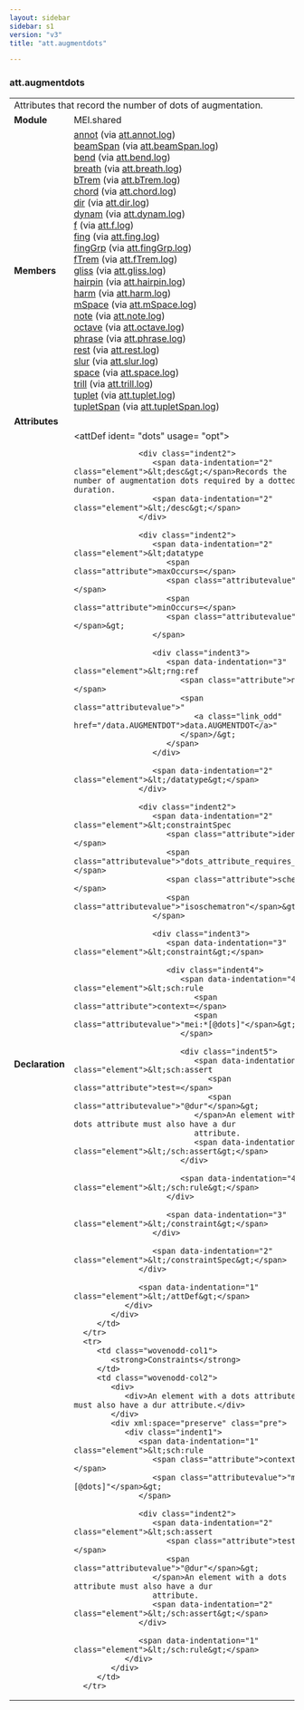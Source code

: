 ```yaml
---
layout: sidebar
sidebar: s1
version: "v3"
title: "att.augmentdots"

---
```


<div class="classSpec att">
   <h3 id="att.augmentdots">att.augmentdots</h3>
   <table class="wovenodd">
      <tr>
         <td colspan="2" class="wovenodd-col2">Attributes that record the number of dots of augmentation.</td>
      </tr>
      <tr>
         <td class="wovenodd-col1">
            <strong>Module</strong>
         </td>
         <td class="wovenodd-col2">MEI.shared</td>
      </tr>
      <tr>
         <td class="wovenodd-col1">
            <strong>Members</strong>
         </td>
         <td class="wovenodd-col2">
            <div class="parent">
               <div>
                  <a class="link_odd_elementSpec" href="/{{ page.version }}/elements/annot.html">annot</a>
                  <span> (via 
                     <a class="link_odd_classSpec" href="/{{ page.version }}/attribute-classes/att.annot.log.html">att.annot.log</a>)
                  </span>
               </div>
               <div>
                  <a class="link_odd_elementSpec" href="/{{ page.version }}/elements/beamSpan.html">beamSpan</a>
                  <span> (via 
                     <a class="link_odd_classSpec" href="/{{ page.version }}/attribute-classes/att.beamSpan.log.html">att.beamSpan.log</a>)
                  </span>
               </div>
               <div>
                  <a class="link_odd_elementSpec" href="/{{ page.version }}/elements/bend.html">bend</a>
                  <span> (via 
                     <a class="link_odd_classSpec" href="/{{ page.version }}/attribute-classes/att.bend.log.html">att.bend.log</a>)
                  </span>
               </div>
               <div>
                  <a class="link_odd_elementSpec" href="/{{ page.version }}/elements/breath.html">breath</a>
                  <span> (via 
                     <a class="link_odd_classSpec" href="/{{ page.version }}/attribute-classes/att.breath.log.html">att.breath.log</a>)
                  </span>
               </div>
               <div>
                  <a class="link_odd_elementSpec" href="/{{ page.version }}/elements/bTrem.html">bTrem</a>
                  <span> (via 
                     <a class="link_odd_classSpec" href="/{{ page.version }}/attribute-classes/att.bTrem.log.html">att.bTrem.log</a>)
                  </span>
               </div>
               <div>
                  <a class="link_odd_elementSpec" href="/{{ page.version }}/elements/chord.html">chord</a>
                  <span> (via 
                     <a class="link_odd_classSpec" href="/{{ page.version }}/attribute-classes/att.chord.log.html">att.chord.log</a>)
                  </span>
               </div>
               <div>
                  <a class="link_odd_elementSpec" href="/{{ page.version }}/elements/dir.html">dir</a>
                  <span> (via 
                     <a class="link_odd_classSpec" href="/{{ page.version }}/attribute-classes/att.dir.log.html">att.dir.log</a>)
                  </span>
               </div>
               <div>
                  <a class="link_odd_elementSpec" href="/{{ page.version }}/elements/dynam.html">dynam</a>
                  <span> (via 
                     <a class="link_odd_classSpec" href="/{{ page.version }}/attribute-classes/att.dynam.log.html">att.dynam.log</a>)
                  </span>
               </div>
               <div>
                  <a class="link_odd_elementSpec" href="/{{ page.version }}/elements/f.html">f</a>
                  <span> (via 
                     <a class="link_odd_classSpec" href="/{{ page.version }}/attribute-classes/att.f.log.html">att.f.log</a>)
                  </span>
               </div>
               <div>
                  <a class="link_odd_elementSpec" href="/{{ page.version }}/elements/fing.html">fing</a>
                  <span> (via 
                     <a class="link_odd_classSpec" href="/{{ page.version }}/attribute-classes/att.fing.log.html">att.fing.log</a>)
                  </span>
               </div>
               <div>
                  <a class="link_odd_elementSpec" href="/{{ page.version }}/elements/fingGrp.html">fingGrp</a>
                  <span> (via 
                     <a class="link_odd_classSpec" href="/{{ page.version }}/attribute-classes/att.fingGrp.log.html">att.fingGrp.log</a>)
                  </span>
               </div>
               <div>
                  <a class="link_odd_elementSpec" href="/{{ page.version }}/elements/fTrem.html">fTrem</a>
                  <span> (via 
                     <a class="link_odd_classSpec" href="/{{ page.version }}/attribute-classes/att.fTrem.log.html">att.fTrem.log</a>)
                  </span>
               </div>
               <div>
                  <a class="link_odd_elementSpec" href="/{{ page.version }}/elements/gliss.html">gliss</a>
                  <span> (via 
                     <a class="link_odd_classSpec" href="/{{ page.version }}/attribute-classes/att.gliss.log.html">att.gliss.log</a>)
                  </span>
               </div>
               <div>
                  <a class="link_odd_elementSpec" href="/{{ page.version }}/elements/hairpin.html">hairpin</a>
                  <span> (via 
                     <a class="link_odd_classSpec" href="/{{ page.version }}/attribute-classes/att.hairpin.log.html">att.hairpin.log</a>)
                  </span>
               </div>
               <div>
                  <a class="link_odd_elementSpec" href="/{{ page.version }}/elements/harm.html">harm</a>
                  <span> (via 
                     <a class="link_odd_classSpec" href="/{{ page.version }}/attribute-classes/att.harm.log.html">att.harm.log</a>)
                  </span>
               </div>
               <div>
                  <a class="link_odd_elementSpec" href="/{{ page.version }}/elements/mSpace.html">mSpace</a>
                  <span> (via 
                     <a class="link_odd_classSpec" href="/{{ page.version }}/attribute-classes/att.mSpace.log.html">att.mSpace.log</a>)
                  </span>
               </div>
               <div>
                  <a class="link_odd_elementSpec" href="/{{ page.version }}/elements/note.html">note</a>
                  <span> (via 
                     <a class="link_odd_classSpec" href="/{{ page.version }}/attribute-classes/att.note.log.html">att.note.log</a>)
                  </span>
               </div>
               <div>
                  <a class="link_odd_elementSpec" href="/{{ page.version }}/elements/octave.html">octave</a>
                  <span> (via 
                     <a class="link_odd_classSpec" href="/{{ page.version }}/attribute-classes/att.octave.log.html">att.octave.log</a>)
                  </span>
               </div>
               <div>
                  <a class="link_odd_elementSpec" href="/{{ page.version }}/elements/phrase.html">phrase</a>
                  <span> (via 
                     <a class="link_odd_classSpec" href="/{{ page.version }}/attribute-classes/att.phrase.log.html">att.phrase.log</a>)
                  </span>
               </div>
               <div>
                  <a class="link_odd_elementSpec" href="/{{ page.version }}/elements/rest.html">rest</a>
                  <span> (via 
                     <a class="link_odd_classSpec" href="/{{ page.version }}/attribute-classes/att.rest.log.html">att.rest.log</a>)
                  </span>
               </div>
               <div>
                  <a class="link_odd_elementSpec" href="/{{ page.version }}/elements/slur.html">slur</a>
                  <span> (via 
                     <a class="link_odd_classSpec" href="/{{ page.version }}/attribute-classes/att.slur.log.html">att.slur.log</a>)
                  </span>
               </div>
               <div>
                  <a class="link_odd_elementSpec" href="/{{ page.version }}/elements/space.html">space</a>
                  <span> (via 
                     <a class="link_odd_classSpec" href="/{{ page.version }}/attribute-classes/att.space.log.html">att.space.log</a>)
                  </span>
               </div>
               <div>
                  <a class="link_odd_elementSpec" href="/{{ page.version }}/elements/trill.html">trill</a>
                  <span> (via 
                     <a class="link_odd_classSpec" href="/{{ page.version }}/attribute-classes/att.trill.log.html">att.trill.log</a>)
                  </span>
               </div>
               <div>
                  <a class="link_odd_elementSpec" href="/{{ page.version }}/elements/tuplet.html">tuplet</a>
                  <span> (via 
                     <a class="link_odd_classSpec" href="/{{ page.version }}/attribute-classes/att.tuplet.log.html">att.tuplet.log</a>)
                  </span>
               </div>
               <div>
                  <a class="link_odd_elementSpec" href="/{{ page.version }}/elements/tupletSpan.html">tupletSpan</a>
                  <span> (via 
                     <a class="link_odd_classSpec" href="/{{ page.version }}/attribute-classes/att.tupletSpan.log.html">att.tupletSpan.log</a>)
                  </span>
               </div>
            </div>
         </td>
      </tr>
      <tr>
         <td class="wovenodd-col1">
            <strong>Attributes</strong>
         </td>
         <td class="wovenodd-col2"></td>
      </tr>
      <tr>
         <td class="wovenodd-col1">
            <strong>Declaration</strong>
         </td>
         <td class="wovenodd-col2">
            <div xml:space="preserve" class="pre">
               <div class="indent1">
                  <span data-indentation="1" class="element">&lt;attDef 
                     <span class="attribute">ident=</span>
                     <span class="attributevalue">"dots"</span> 
                     <span class="attribute">usage=</span>
                     <span class="attributevalue">"opt"</span>&gt;
                  </span>
                  
                  <div class="indent2">
                     <span data-indentation="2" class="element">&lt;desc&gt;</span>Records the number of augmentation dots required by a dotted duration.
                     <span data-indentation="2" class="element">&lt;/desc&gt;</span>
                  </div>
                  
                  <div class="indent2">
                     <span data-indentation="2" class="element">&lt;datatype 
                        <span class="attribute">maxOccurs=</span>
                        <span class="attributevalue">"1"</span> 
                        <span class="attribute">minOccurs=</span>
                        <span class="attributevalue">"1"</span>&gt;
                     </span>
                     
                     <div class="indent3">
                        <span data-indentation="3" class="element">&lt;rng:ref 
                           <span class="attribute">name=</span>
                           <span class="attributevalue">"
                              <a class="link_odd" href="/data.AUGMENTDOT">data.AUGMENTDOT</a>"
                           </span>/&gt;
                        </span>
                     </div>
                     
                     <span data-indentation="2" class="element">&lt;/datatype&gt;</span>
                  </div>
                  
                  <div class="indent2">
                     <span data-indentation="2" class="element">&lt;constraintSpec 
                        <span class="attribute">ident=</span>
                        <span class="attributevalue">"dots_attribute_requires_dur"</span> 
                        <span class="attribute">scheme=</span>
                        <span class="attributevalue">"isoschematron"</span>&gt;
                     </span>
                     
                     <div class="indent3">
                        <span data-indentation="3" class="element">&lt;constraint&gt;</span>
                        
                        <div class="indent4">
                           <span data-indentation="4" class="element">&lt;sch:rule 
                              <span class="attribute">context=</span>
                              <span class="attributevalue">"mei:*[@dots]"</span>&gt;
                           </span>
                           
                           <div class="indent5">
                              <span data-indentation="5" class="element">&lt;sch:assert 
                                 <span class="attribute">test=</span>
                                 <span class="attributevalue">"@dur"</span>&gt;
                              </span>An element with a dots attribute must also have a dur
                              attribute.
                              <span data-indentation="5" class="element">&lt;/sch:assert&gt;</span>
                           </div>
                           
                           <span data-indentation="4" class="element">&lt;/sch:rule&gt;</span>
                        </div>
                        
                        <span data-indentation="3" class="element">&lt;/constraint&gt;</span>
                     </div>
                     
                     <span data-indentation="2" class="element">&lt;/constraintSpec&gt;</span>
                  </div>
                  
                  <span data-indentation="1" class="element">&lt;/attDef&gt;</span>
               </div>
            </div>
         </td>
      </tr>
      <tr>
         <td class="wovenodd-col1">
            <strong>Constraints</strong>
         </td>
         <td class="wovenodd-col2">
            <div>
               <div>An element with a dots attribute must also have a dur attribute.</div>
            </div>
            <div xml:space="preserve" class="pre">
               <div class="indent1">
                  <span data-indentation="1" class="element">&lt;sch:rule 
                     <span class="attribute">context=</span>
                     <span class="attributevalue">"mei:*[@dots]"</span>&gt;
                  </span>
                  
                  <div class="indent2">
                     <span data-indentation="2" class="element">&lt;sch:assert 
                        <span class="attribute">test=</span>
                        <span class="attributevalue">"@dur"</span>&gt;
                     </span>An element with a dots attribute must also have a dur
                     attribute.
                     <span data-indentation="2" class="element">&lt;/sch:assert&gt;</span>
                  </div>
                  
                  <span data-indentation="1" class="element">&lt;/sch:rule&gt;</span>
               </div>
            </div>
         </td>
      </tr>
   </table>
</div>